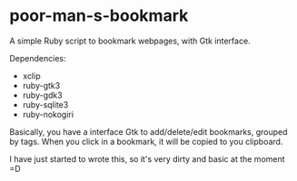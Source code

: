 # poor-man-s-bookmark

A simple Ruby script to bookmark webpages, with Gtk interface.

Dependencies:
* xclip
* ruby-gtk3
* ruby-gdk3
* ruby-sqlite3
* ruby-nokogiri

Basically, you have a interface Gtk to add/delete/edit bookmarks, grouped by tags. When you click in a bookmark, it will be copied
to you clipboard.

I have just started to wrote this, so it's very dirty and basic at the moment =D
